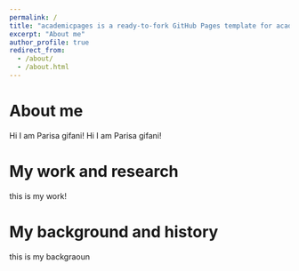 ```yaml
---
permalink: /
title: "academicpages is a ready-to-fork GitHub Pages template for academic personal websites"
excerpt: "About me"
author_profile: true
redirect_from: 
  - /about/
  - /about.html
---
```

About me
======
Hi I am Parisa gifani!   Hi I am Parisa gifani!

My work and research
======

this is my work!


My background and history
======
this is my backgraoun


